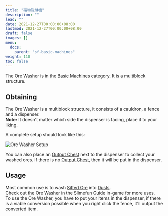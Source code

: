 ```yaml
---
title: "礦物洗滌機"
description: ""
lead: ""
date: 2021-12-27T00:00:00+08:00
lastmod: 2021-12-27T00:00:00+08:00
draft: false
images: []
menu: 
  docs:
    parent: "sf-basic-machines"
weight: 110
toc: false
---
```


The Ore Washer is in the [Basic Machines](/docs/slimefun/basic-machines) category. It is a multiblock structure.

## Obtaining

The Ore Washer is a multiblock structure, it consists of a cauldron, a fence and a dispenser.<br>
**Note:** It doesn't matter which side the dispenser is facing, place it to your liking.<br>

A complete setup should look like this:

<img src="/slimefun-images/multiblock-ore-washer.png" alt="Ore Washer Setup">

You can also place an [Output Chest](/docs/slimefun/output-chest) next to the dispenser to collect your washed ores. If there is no [Output Chest](/docs/slimefun/output-chest), then it will be put in the dispenser.

## Usage

Most common use is to wash [Sifted Ore](/docs/slimefun/sifted-ore) into [Dusts](/docs/slimefun/dusts).<br>
Check out the Ore Washer in the Slimefun Guide in-game for more uses.<br>
To use the Ore Washer, you have to put your items in the dispenser, if there is a viable conversion possible when you right click the fence, it'll output the converted item.
